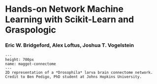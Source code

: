 # Hands-on Network Machine Learning with Scikit-Learn and Graspologic

### Eric W. Bridgeford, Alex Loftus, Joshua T. Vogelstein

```{figure} Images/test_image.svg
---
height: 700px
name: maggot-connectome
---
2D representation of a *Drosophila* larva brain connectome network. Credit to Ben Pedigo, PhD student at Johns Hopkins University.
```

